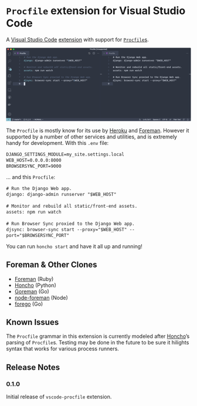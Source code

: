 # `Procfile` extension for Visual Studio Code

A [Visual Studio Code][VSCode] [extension][VSCext] with support for
[`Procfile`s][Heroku].

![syntax hilighting](support/side-by-side.png)

The `Procfile` is mostly know for its use by [Heroku][] and [Foreman][]. However it
supported by a number of other services and utilities, and is extremely handy for
development. With this `.env` file:

```dotenv
DJANGO_SETTINGS_MODULE=my_site.settings.local
WEB_HOST=0.0.0.0:8000
BROWSERSYNC_PORT=9000
```

… and this `Procfile`:

```procfile
# Run the Django Web app.
django: django-admin runserver "$WEB_HOST"

# Monitor and rebuild all static/front-end assets.
assets: npm run watch

# Run Browser Sync proxied to the Django Web app.
djsync: browser-sync start --proxy="$WEB_HOST" --port="$BROWSERSYNC_PORT"
```

You can run `honcho start` and have it all up and running!

## Foreman & Other Clones

- [Foreman][] (Ruby)
- [Honcho][] (Python)
- [Goreman][] (Go)
- [node-foreman][noreman] (Node)
- [forego][] (Go)

[VSCode]: https://code.visualstudio.com/
[VSCext]: https://marketplace.visualstudio.com/VSCode
[Heroku]: https://devcenter.heroku.com/articles/procfile
[Foreman]: http://ddollar.github.io/foreman/
[Honcho]: https://github.com/nickstenning/honcho
[Goreman]: https://github.com/mattn/goreman
[noreman]: https://github.com/strongloop/node-foreman
[forego]: https://github.com/ddollar/forego

## Known Issues

The `Procfile` grammar in this extension is currently modeled after [Honcho]’s
parsing of `Procfile`s. Testing may be done in the future to be sure it hilights
syntax that works for various process runners.

## Release Notes

### 0.1.0

Initial release of `vscode-procfile` extension.
